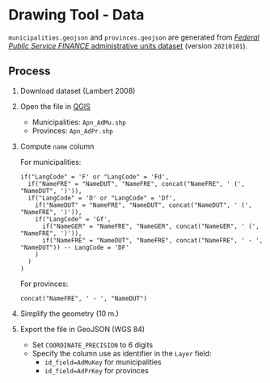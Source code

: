 # Drawing Tool - Data

`municipalities.geojson` and `provinces.geojson` are generated from [_Federal Public Service FINANCE_ administrative units dataset](https://finance.belgium.be/en/private-individuals/property/download-administrative-units) (version `20210101`).

## Process

1. Download dataset (Lambert 2008)
1. Open the file in [QGIS](https://qgis.org/)
    - Municipalities: `Apn_AdMu.shp`
    - Provinces: `Apn_AdPr.shp`
1. Compute `name` column

    For municipalities:
    ```
    if("LangCode" = 'F' or "LangCode" = 'Fd', 
      if("NameFRE" = "NameDUT", "NameFRE", concat("NameFRE", ' (', "NameDUT", ')')),
      if("LangCode" = 'D' or "LangCode" = 'Df',
        if("NameDUT" = "NameFRE", "NameDUT", concat("NameDUT", ' (', "NameFRE", ')')),
        if("LangCode" = 'Gf',
          if("NameGER" = "NameFRE", "NameGER", concat("NameGER", ' (', "NameFRE", ')')),
          if("NameFRE" = "NameDUT", "NameFRE", concat("NameFRE", ' - ', "NameDUT")) -- LangCode = 'DF'
        )
      )
    )
    ```
    For provinces:
    ```
    concat("NameFRE", ' - ', "NameDUT")
    ```
1. Simplify the geometry (10 m.)
1. Export the file in GeoJSON (WGS 84)
    - Set `COORDINATE_PRECISION` to 6 digits
    - Specify the column use as identifier in the `Layer` field:
        - `id_field=AdMuKey` for municipalities
        - `id_field=AdPrKey` for provinces